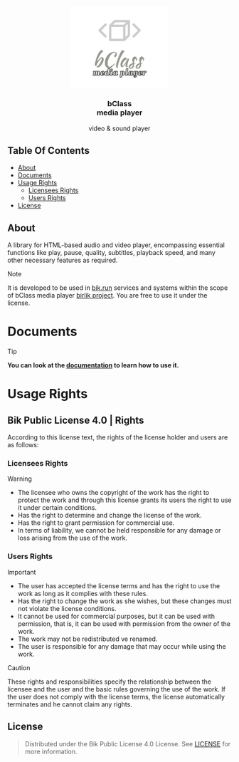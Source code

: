  <p align="center">
  <a href="https://bClass.bik.run/">
    <img src="./icon/bClass media-player.svg" alt="Logo" width="220" height="auto">
  </a>

  <h3 align="center">
    bClass
    <br/>
    media player
  </h3>

  <p align="center">
    video & sound player
  </p>
</p>

## Table Of Contents

- [About](#about)
- [Documents](#documents)
- [Usage Rights](#usage-rights)
  - [Licensees Rights](#licensees-rights)
  - [Users Rights](#users-rights)
- [License](#license)

## About

A library for HTML-based audio and video player, encompassing essential functions like play, pause, quality, subtitles, playback speed, and many other necessary features as required.

> [!NOTE]
> It is developed to be used in [bik.run](https://bik.run) services and systems within the scope of bClass media player [birlik project](https://project.birlik.run). You are free to use it under the license.

# Documents

> [!TIP]
> **You can look at the [documentation](./versions/latest/docs/README.md) to learn how to use it.**

# Usage Rights

## Bik Public License 4.0 | Rights

According to this license text, the rights of the license holder and users are as follows:

### Licensees Rights

> [!WARNING]
> - The licensee who owns the copyright of the work has the right to protect the work and through this license grants its users the right to use it under certain conditions.
> - Has the right to determine and change the license of the work.
> - Has the right to grant permission for commercial use.
> - In terms of liability, we cannot be held responsible for any damage or loss arising from the use of the work.

### Users Rights

> [!IMPORTANT]
> - The user has accepted the license terms and has the right to use the work as long as it complies with these rules.
> - Has the right to change the work as she wishes, but these changes must not violate the license conditions.
> - It cannot be used for commercial purposes, but it can be used with permission, that is, it can be used with permission from the owner of the work.
> - The work may not be redistributed ve renamed.
> - The user is responsible for any damage that may occur while using the work.

> [!CAUTION]
> These rights and responsibilities specify the relationship between the licensee and the user and the basic rules governing the use of the work. If the user does not comply with the license terms, the license automatically terminates and he cannot claim any rights.

## License

> Distributed under the Bik Public License 4.0 License. See [LICENSE](./LICENSE) for more information.